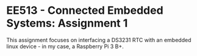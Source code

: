 # EE513 - Connected Embedded Systems: Assignment 1

This assignment focuses on interfacing a DS3231 RTC with an embedded linux
device - in my case, a Raspberry Pi 3 B+.
